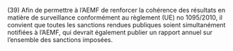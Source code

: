 (39) Afin de permettre à l’AEMF de renforcer la cohérence des résultats en matière de surveillance conformément au règlement (UE) no 1095/2010, il convient que toutes les sanctions rendues publiques soient simultanément notifiées à l’AEMF, qui devrait également publier un rapport annuel sur l’ensemble des sanctions imposées.